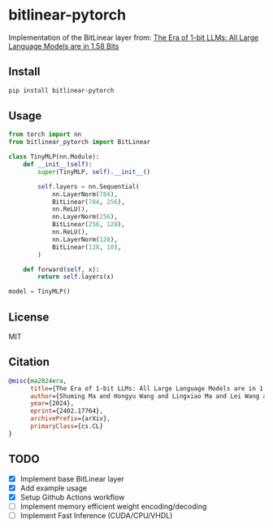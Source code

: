 # bitlinear-pytorch

Implementation of the BitLinear layer from: [The Era of 1-bit LLMs: All Large Language Models are in 1.58 Bits](https://arxiv.org/abs/2402.17764)

## Install
```bash
pip install bitlinear-pytorch
```

## Usage
```python
from torch import nn
from bitlinear_pytorch import BitLinear

class TinyMLP(nn.Module):
    def __init__(self):
        super(TinyMLP, self).__init__()

        self.layers = nn.Sequential(
            nn.LayerNorm(784),
            BitLinear(784, 256),
            nn.ReLU(),
            nn.LayerNorm(256),
            BitLinear(256, 128),
            nn.ReLU(),
            nn.LayerNorm(128),
            BitLinear(128, 10),
        )

    def forward(self, x):
        return self.layers(x)

model = TinyMLP()
```

## License
MIT

## Citation
```bibtex
@misc{ma2024era,
      title={The Era of 1-bit LLMs: All Large Language Models are in 1.58 Bits}, 
      author={Shuming Ma and Hongyu Wang and Lingxiao Ma and Lei Wang and Wenhui Wang and Shaohan Huang and Li Dong and Ruiping Wang and Jilong Xue and Furu Wei},
      year={2024},
      eprint={2402.17764},
      archivePrefix={arXiv},
      primaryClass={cs.CL}
}

```
## TODO
- [x] Implement base BitLinear layer
- [x] Add example usage
- [x] Setup Github Actions workflow
- [ ] Implement memory efficient weight encoding/decoding
- [ ] Implement Fast Inference (CUDA/CPU/VHDL)
